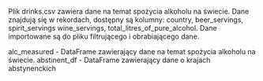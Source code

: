 Plik drinks.csv zawiera dane na temat spożycia alkoholu na świecie. Dane znajdują się w rekordach, dostępny są kolumny: country, beer_servings, 
spirit_servings	wine_servings, total_litres_of_pure_alcohol. 
Dane importowane są do pliku filtrującego i obrabiającego dane.

alc_measured - DataFrame zawierający dane na temat spożycia alkoholu na świecie.
abstinent_df - DataFrame zawierający dane o krajach abstynenckich
